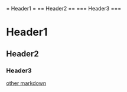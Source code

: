 = Header1 =
== Header2 ==
=== Header3 ===

# Header1
## Header2
### Header3

[other markdown](sw-1.md)

